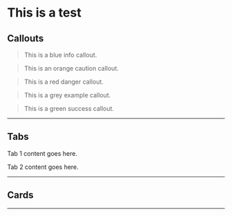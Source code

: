 # This is a test

## Callouts

<!-- theme: info -->
> This is a blue info callout.

<!-- theme: caution -->
> This is an orange caution callout.

<!-- theme: danger -->
> This is a red danger callout.

<!-- theme: example -->
> This is a grey example callout.

<!-- theme: success -->
> This is a green success callout.

---

## Tabs

<!--
type: tab
titles: Tab 1, Tab 2
-->

Tab 1 content goes here.

<!--
type: tab
-->

Tab 2 content goes here.

<!-- type: tab-end -->

---

## Cards

<!-- type: row -->

<!-- type: card
title: Card 1
description: This is the first card.
link: ?path=docs/test.md
-->

<!-- type: card
title: Card 2
description: This is the second card.
link: ?path=docs/test.md
-->

<!-- type: card
title: Card 3
description: This is the third card.
link: ?path=docs/test.md
-->

<!-- type: card
title: Card 4
description: This is the fourth card.
link: 
-->

<!-- type: row-end -->

---
